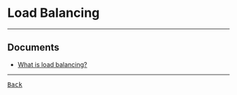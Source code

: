 # Load Balancing

---

## Documents

- [What is load balancing?](https://www.cloudflare.com/en-gb/learning/performance/what-is-load-balancing/)

---

[<kbd> Back </kbd>](./../Documents.md)
